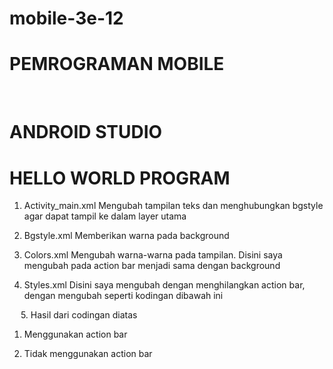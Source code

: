 # mobile-3e-12

# PEMROGRAMAN MOBILE

 
# ANDROID STUDIO
# HELLO WORLD PROGRAM

1.	Activity_main.xml
Mengubah tampilan teks dan menghubungkan bgstyle agar dapat tampil ke dalam layer utama
 

2.	Bgstyle.xml
Memberikan warna pada background
 


3.	Colors.xml
Mengubah warna-warna pada tampilan. Disini saya mengubah pada action bar menjadi sama dengan background
 

4.	Styles.xml
Disini saya mengubah dengan menghilangkan action bar, dengan mengubah seperti kodingan dibawah ini
 
 
5.	Hasil dari codingan diatas
1.	Menggunakan action bar
 
2.	Tidak menggunakan action bar
 

